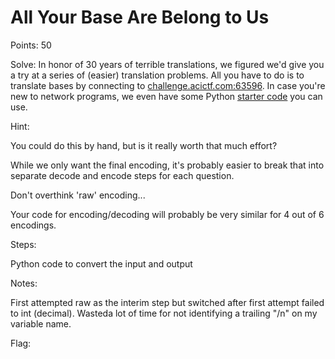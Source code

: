 # All Your Base Are Belong to Us

Points: 50

Solve:
In honor of 30 years of terrible translations, we figured we'd give you a try at a series of (easier) translation problems. All you have to do is to translate bases by connecting to [challenge.acictf.com:63596](challenge.acictf.com:63596). In case you're new to network programs, we even have some Python [starter code](https://challenge.acictf.com/static/0b4faa5ee6ef62565c84675e6bf2a867/starter_code.py) you can use.


Hint:

You could do this by hand, but is it really worth that much effort?

While we only want the final encoding, it's probably easier to break that into separate decode and encode steps for each question.

Don't overthink 'raw' encoding...

Your code for encoding/decoding will probably be very similar for 4 out of 6 encodings.


Steps:

Python code to convert the input and output

Notes:

First attempted raw as the interim step but switched after first attempt failed to int (decimal). Wasteda lot of time for not identifying a trailing "/n" on my variable name. 

Flag: <!-- ACI{Somebody_set_up_us_the_bomb_74bf7f44} -->
